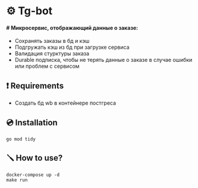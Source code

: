 <!-- <p align="center">
<img src="https://pepy.tech/badge/rss-aggregator" alt="https://pepy.tech/project/rss-aggregator">
<img src="https://pepy.tech/badge/rss-aggregator/month" alt="https://pepy.tech/project/rss-aggregator">
<img src="https://img.shields.io/github/license/Jhnvlglmlbrt/rss-aggregator.svg" alt="https://github.com/Jhnvlglmlbrt/rss-aggregator/blob/master/LICENSE"> -->

# ⚙️ Tg-bot

#### # Микросервис, отображающий данные о заказе:

- Сохранять заказы в бд и кэш
- Подгружать кэш из бд при загрузке сервиса
- Валидация стурктуры заказа
- Durable подписка, чтобы не терять данные о заказе в случае ошибки или проблем с сервисом

## ❗ Requirements

- Создать бд wb в контейнере постгреса

## 💿 Installation

```
go mod tidy
```

<!-- ## 💻 Example -->

## 🪛 How to use?

```
docker-compose up -d
make run
```

